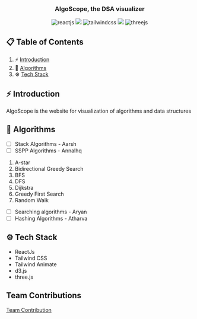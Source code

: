 <h3 align="center"> AlgoScope, the DSA visualizer </h3>

  <div align="center">
    <img src="https://img.shields.io/badge/React-20232A?style=for-the-badge&logo=react&logoColor=61DAFB" alt="reactjs" />
    <img src="https://img.shields.io/badge/TypeScript-3178C6?style=for-the-badge&logo=typescript&logoColor=white" />
    <img src="https://img.shields.io/badge/-Tailwind_CSS-black?style=for-the-badge&logoColor=white&logo=tailwindcss&color=06B6D4" alt="tailwindcss" />
    <img src="https://img.shields.io/badge/framer_motion-ffca28?style=for-the-badge&logo=framer&logoColor=%23ffffff&color=%237178f6" />
    <img src="https://img.shields.io/badge/-Three_JS-black?style=for-the-badge&logoColor=white&logo=threedotjs&color=000000" alt="threejs" />
  </div>

## 📋 <a name="table">Table of Contents</a>

1. ⚡ [Introduction](#introduction)
2. 🚀 [Algorithms](#features)
3. ⚙️ [Tech Stack](#tech-stack)

## <a name="introduction">⚡ Introduction</a>
AlgoScope is the website for visualization of algorithms and data structures

## <a name="features">🚀 Algorithms </a>
- [ ] Stack Algorithms - Aarsh
- [ ] SSPP Algorithms - Annalhq
1. A-star
2. Bidirectional Greedy Search
3. BFS
4. DFS
5. Dijkstra
6. Greedy First Search
7. Random Walk
- [ ] Searching algorithms - Aryan
- [ ] Hashing Algorithms - Atharva

## <a name="tech-stack">⚙️ Tech Stack </a>

- ReactJs
- Tailwind CSS
- Tailwind Animate
- d3.js
- three.js

## Team Contributions



[Team Contribution](https://github.com/annalhq/algoscope/graphs/contributors)

